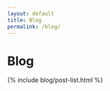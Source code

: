 ```yaml
---
layout: default
title: Blog
permalink: /blog/
---
```


<h1>Blog</h1>

<div class="blog">
    {% include blog/post-list.html %}
</div>